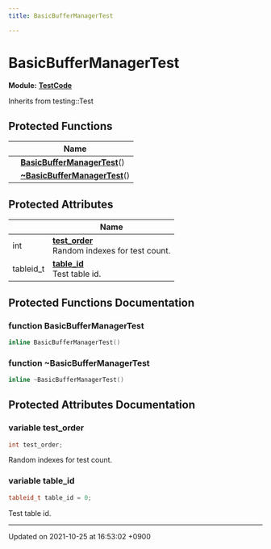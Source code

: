 ```yaml
---
title: BasicBufferManagerTest

---
```


# BasicBufferManagerTest

**Module:** **[TestCode](/Modules/group__TestCode)**





Inherits from testing::Test

## Protected Functions

|                | Name           |
| -------------- | -------------- |
| | **[BasicBufferManagerTest](/Classes/classBasicBufferManagerTest#function-basicbuffermanagertest)**() |
| | **[~BasicBufferManagerTest](/Classes/classBasicBufferManagerTest#function-~basicbuffermanagertest)**() |

## Protected Attributes

|                | Name           |
| -------------- | -------------- |
| int | **[test_order](/Classes/classBasicBufferManagerTest#variable-test-order)** <br>Random indexes for test count.  |
| tableid_t | **[table_id](/Classes/classBasicBufferManagerTest#variable-table-id)** <br>Test table id.  |

## Protected Functions Documentation

### function BasicBufferManagerTest

```cpp
inline BasicBufferManagerTest()
```


### function ~BasicBufferManagerTest

```cpp
inline ~BasicBufferManagerTest()
```


## Protected Attributes Documentation

### variable test_order

```cpp
int test_order;
```

Random indexes for test count. 

### variable table_id

```cpp
tableid_t table_id = 0;
```

Test table id. 

-------------------------------

Updated on 2021-10-25 at 16:53:02 +0900